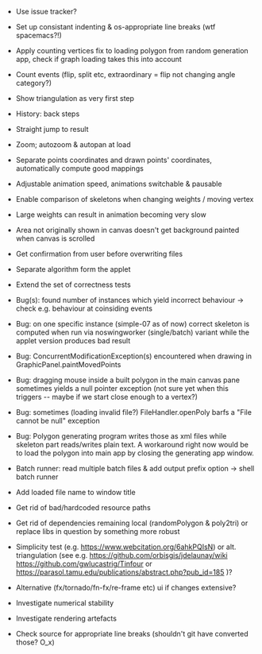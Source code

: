 * Use issue tracker?

* Set up consistant indenting & os-appropriate line breaks (wtf spacemacs?!)

* Apply counting vertices fix to loading polygon from random generation app,
  check if graph loading takes this into account

* Count events (flip, split etc, extraordinary = flip not changing angle
  category?)

* Show triangulation as very first step

* History: back steps

* Straight jump to result

* Zoom; autozoom & autopan at load

* Separate points coordinates and drawn points' coordinates, automatically compute good mappings

* Adjustable animation speed, animations switchable & pausable

* Enable comparison of skeletons when changing weights / moving vertex

* Large weights can result in animation becoming very slow

* Area not originally shown in canvas doesn't get background painted when canvas is scrolled

* Get confirmation from user before overwriting files

* Separate algorithm form the applet

* Extend the set of correctness tests

* Bug(s): found number of instances which yield incorrect behaviour -> check e.g. behaviour at coinsiding events

* Bug: on one specific instance (simple-07 as of now) correct skeleton is
  computed when run via noswingworker (single/batch) variant while the applet
  version produces bad result

* Bug: ConcurrentModificationException(s) encountered when drawing in GraphicPanel.paintMovedPoints

* Bug: dragging mouse inside a built polygon in the main canvas pane sometimes
  yields a null pointer exception (not sure yet when this triggers -- maybe if
  we start close enough to a vertex?)

* Bug: sometimes (loading invalid file?) FileHandler.openPoly barfs a "File cannot be null" exception

* Bug: Polygon generating program writes those as xml files while skeleton part
  reads/writes plain text.  A workaround right now would be to load the polygon
  into main app by closing the generating app window.

* Batch runner: read multiple batch files & add output prefix option -> shell batch runner

* Add loaded file name to window title

* Get rid of bad/hardcoded resource paths

* Get rid of dependencies remaining local (randomPolygon & poly2tri)
  or replace libs in question by something more robust

* Simplicity test (e.g. https://www.webcitation.org/6ahkPQIsN) or
  alt. triangulation (see e.g.
      https://github.com/orbisgis/jdelaunay/wiki
      https://github.com/gwlucastrig/Tinfour
   or https://parasol.tamu.edu/publications/abstract.php?pub_id=185
  )?

* Alternative (fx/tornado/fn-fx/re-frame etc) ui if changes extensive?

* Investigate numerical stability

* Investigate rendering artefacts

* Check source for appropriate line breaks (shouldn't git have converted those? O_x)

